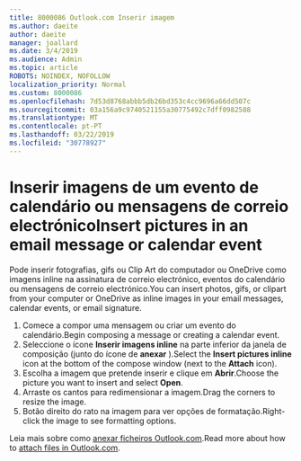 ```yaml
---
title: 8000086 Outlook.com Inserir imagem
ms.author: daeite
author: daeite
manager: joallard
ms.date: 3/4/2019
ms.audience: Admin
ms.topic: article
ROBOTS: NOINDEX, NOFOLLOW
localization_priority: Normal
ms.custom: 8000086
ms.openlocfilehash: 7d53d8768abbb5db26bd353c4cc9696a66dd507c
ms.sourcegitcommit: 03a156a9c9740521155a30775492c7dff0982588
ms.translationtype: MT
ms.contentlocale: pt-PT
ms.lasthandoff: 03/22/2019
ms.locfileid: "30778927"
---
```

# <a name="insert-pictures-in-an-email-message-or-calendar-event"></a><span data-ttu-id="6ccf2-102">Inserir imagens de um evento de calendário ou mensagens de correio electrónico</span><span class="sxs-lookup"><span data-stu-id="6ccf2-102">Insert pictures in an email message or calendar event</span></span>

<span data-ttu-id="6ccf2-103">Pode inserir fotografias, gifs ou Clip Art do computador ou OneDrive como imagens inline na assinatura de correio electrónico, eventos do calendário ou mensagens de correio electrónico.</span><span class="sxs-lookup"><span data-stu-id="6ccf2-103">You can insert photos, gifs, or clipart from your computer or OneDrive as inline images in your email messages, calendar events, or email signature.</span></span>

1. <span data-ttu-id="6ccf2-104">Comece a compor uma mensagem ou criar um evento do calendário.</span><span class="sxs-lookup"><span data-stu-id="6ccf2-104">Begin composing a message or creating a calendar event.</span></span>
2. <span data-ttu-id="6ccf2-105">Seleccione o ícone **Inserir imagens inline** na parte inferior da janela de composição (junto do ícone de **anexar** ).</span><span class="sxs-lookup"><span data-stu-id="6ccf2-105">Select the **Insert pictures inline** icon at the bottom of the compose window (next to the **Attach** icon).</span></span>
3. <span data-ttu-id="6ccf2-106">Escolha a imagem que pretende inserir e clique em **Abrir**.</span><span class="sxs-lookup"><span data-stu-id="6ccf2-106">Choose the picture you want to insert and select **Open**.</span></span>
4. <span data-ttu-id="6ccf2-107">Arraste os cantos para redimensionar a imagem.</span><span class="sxs-lookup"><span data-stu-id="6ccf2-107">Drag the corners to resize the image.</span></span>
5. <span data-ttu-id="6ccf2-108">Botão direito do rato na imagem para ver opções de formatação.</span><span class="sxs-lookup"><span data-stu-id="6ccf2-108">Right-click the image to see formatting options.</span></span>

<span data-ttu-id="6ccf2-109">Leia mais sobre como [anexar ficheiros Outlook.com](https://support.office.com/article/8d7c1ea7-4e5f-44ce-bb6e-c5fcc92ba9ab).</span><span class="sxs-lookup"><span data-stu-id="6ccf2-109">Read more about how to [attach files in Outlook.com](https://support.office.com/article/8d7c1ea7-4e5f-44ce-bb6e-c5fcc92ba9ab).</span></span>